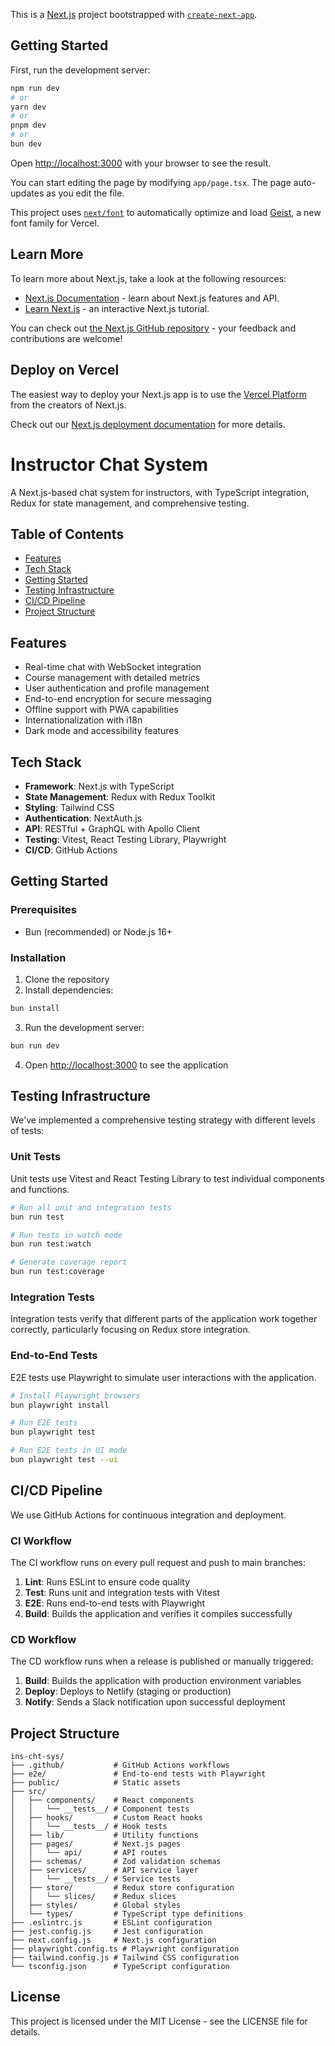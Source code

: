 This is a [Next.js](https://nextjs.org) project bootstrapped with [`create-next-app`](https://nextjs.org/docs/app/api-reference/cli/create-next-app).

## Getting Started

First, run the development server:

```bash
npm run dev
# or
yarn dev
# or
pnpm dev
# or
bun dev
```

Open [http://localhost:3000](http://localhost:3000) with your browser to see the result.

You can start editing the page by modifying `app/page.tsx`. The page auto-updates as you edit the file.

This project uses [`next/font`](https://nextjs.org/docs/app/building-your-application/optimizing/fonts) to automatically optimize and load [Geist](https://vercel.com/font), a new font family for Vercel.

## Learn More

To learn more about Next.js, take a look at the following resources:

- [Next.js Documentation](https://nextjs.org/docs) - learn about Next.js features and API.
- [Learn Next.js](https://nextjs.org/learn) - an interactive Next.js tutorial.

You can check out [the Next.js GitHub repository](https://github.com/vercel/next.js) - your feedback and contributions are welcome!

## Deploy on Vercel

The easiest way to deploy your Next.js app is to use the [Vercel Platform](https://vercel.com/new?utm_medium=default-template&filter=next.js&utm_source=create-next-app&utm_campaign=create-next-app-readme) from the creators of Next.js.

Check out our [Next.js deployment documentation](https://nextjs.org/docs/app/building-your-application/deploying) for more details.

# Instructor Chat System

A Next.js-based chat system for instructors, with TypeScript integration, Redux for state management, and comprehensive testing.

## Table of Contents

- [Features](#features)
- [Tech Stack](#tech-stack)
- [Getting Started](#getting-started)
- [Testing Infrastructure](#testing-infrastructure)
- [CI/CD Pipeline](#cicd-pipeline)
- [Project Structure](#project-structure)

## Features

- Real-time chat with WebSocket integration
- Course management with detailed metrics
- User authentication and profile management
- End-to-end encryption for secure messaging
- Offline support with PWA capabilities
- Internationalization with i18n
- Dark mode and accessibility features

## Tech Stack

- **Framework**: Next.js with TypeScript
- **State Management**: Redux with Redux Toolkit
- **Styling**: Tailwind CSS
- **Authentication**: NextAuth.js
- **API**: RESTful + GraphQL with Apollo Client
- **Testing**: Vitest, React Testing Library, Playwright
- **CI/CD**: GitHub Actions

## Getting Started

### Prerequisites

- Bun (recommended) or Node.js 16+

### Installation

1. Clone the repository
2. Install dependencies:

```bash
bun install
```

3. Run the development server:

```bash
bun run dev
```

4. Open [http://localhost:3000](http://localhost:3000) to see the application

## Testing Infrastructure

We've implemented a comprehensive testing strategy with different levels of tests:

### Unit Tests

Unit tests use Vitest and React Testing Library to test individual components and functions.

```bash
# Run all unit and integration tests
bun run test

# Run tests in watch mode
bun run test:watch

# Generate coverage report
bun run test:coverage
```

### Integration Tests

Integration tests verify that different parts of the application work together correctly, particularly focusing on Redux store integration.

### End-to-End Tests

E2E tests use Playwright to simulate user interactions with the application.

```bash
# Install Playwright browsers
bun playwright install

# Run E2E tests
bun playwright test

# Run E2E tests in UI mode
bun playwright test --ui
```

## CI/CD Pipeline

We use GitHub Actions for continuous integration and deployment.

### CI Workflow

The CI workflow runs on every pull request and push to main branches:

1. **Lint**: Runs ESLint to ensure code quality
2. **Test**: Runs unit and integration tests with Vitest
3. **E2E**: Runs end-to-end tests with Playwright
4. **Build**: Builds the application and verifies it compiles successfully

### CD Workflow

The CD workflow runs when a release is published or manually triggered:

1. **Build**: Builds the application with production environment variables
2. **Deploy**: Deploys to Netlify (staging or production)
3. **Notify**: Sends a Slack notification upon successful deployment

## Project Structure

```
ins-cht-sys/
├── .github/           # GitHub Actions workflows
├── e2e/               # End-to-end tests with Playwright
├── public/            # Static assets
├── src/
│   ├── components/    # React components
│   │   └── __tests__/ # Component tests
│   ├── hooks/         # Custom React hooks
│   │   └── __tests__/ # Hook tests
│   ├── lib/           # Utility functions
│   ├── pages/         # Next.js pages
│   │   └── api/       # API routes
│   ├── schemas/       # Zod validation schemas
│   ├── services/      # API service layer
│   │   └── __tests__/ # Service tests
│   ├── store/         # Redux store configuration
│   │   └── slices/    # Redux slices
│   ├── styles/        # Global styles
│   └── types/         # TypeScript type definitions
├── .eslintrc.js       # ESLint configuration
├── jest.config.js     # Jest configuration
├── next.config.js     # Next.js configuration
├── playwright.config.ts # Playwright configuration
├── tailwind.config.js # Tailwind CSS configuration
└── tsconfig.json      # TypeScript configuration
```

## License

This project is licensed under the MIT License - see the LICENSE file for details.
